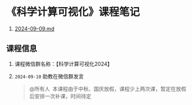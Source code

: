 # 《科学计算可视化》课程笔记

1. [2024-09-09.md](./2024-09-09.md)

## 课程信息

1. 课程微信群名称：【科学计算可视化2024】

2. `2024-09-10` 助教在微信群发言

   > @所有人 
   > 本课程由于中秋、国庆放假，课程少上两次课，暂定在放假后安排一次补课，时间待定


